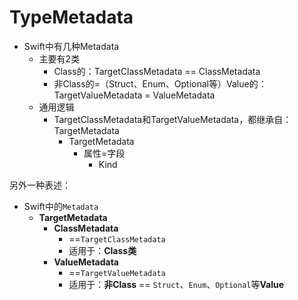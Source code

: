 # TypeMetadata

* Swift中有几种Metadata
  * 主要有2类
    * Class的：TargetClassMetadata == ClassMetadata
    * 非Class的=（Struct、Enum、Optional等）Value的：TargetValueMetadata = ValueMetadata
  * 通用逻辑
    * TargetClassMetadata和TargetValueMetadata，都继承自：TargetMetadata
      * TargetMetadata
        * 属性=字段
          * Kind

另外一种表述：

* Swift中的`Metadata`
  * **TargetMetadata**
    * **ClassMetadata**
      * ==`TargetClassMetadata`
      * 适用于：**Class类**
    * **ValueMetadata**
      * ==`TargetValueMetadata`
      * 适用于：**非Class** == `Struct`、`Enum`、`Optional`等**Value**
